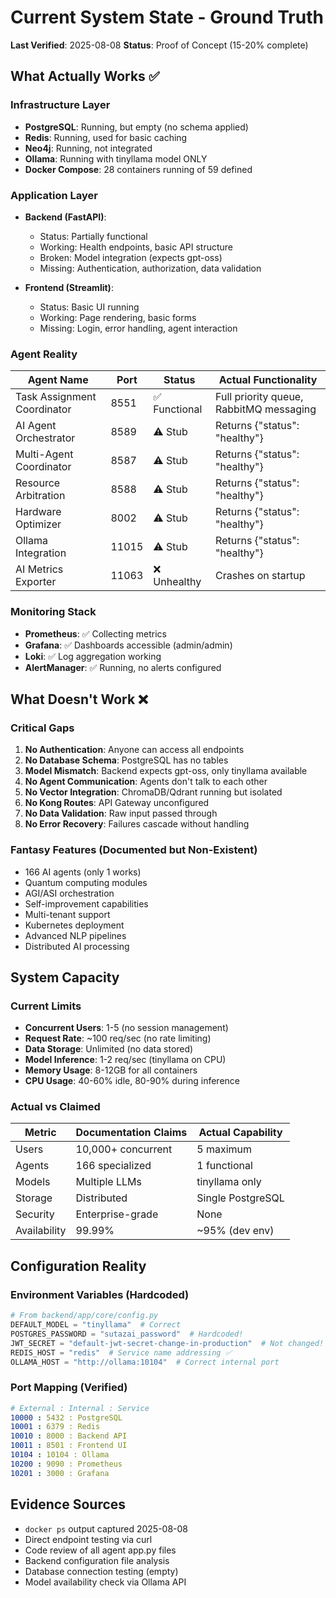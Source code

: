 # Current System State - Ground Truth
**Last Verified**: 2025-08-08
**Status**: Proof of Concept (15-20% complete)

## What Actually Works ✅

### Infrastructure Layer
- **PostgreSQL**: Running, but empty (no schema applied)
- **Redis**: Running, used for basic caching
- **Neo4j**: Running, not integrated
- **Ollama**: Running with tinyllama model ONLY
- **Docker Compose**: 28 containers running of 59 defined

### Application Layer
- **Backend (FastAPI)**: 
  - Status: Partially functional
  - Working: Health endpoints, basic API structure
  - Broken: Model integration (expects gpt-oss)
  - Missing: Authentication, authorization, data validation
  
- **Frontend (Streamlit)**:
  - Status: Basic UI running
  - Working: Page rendering, basic forms
  - Missing: Login, error handling, agent interaction

### Agent Reality
| Agent Name | Port | Status | Actual Functionality |
|------------|------|--------|---------------------|
| Task Assignment Coordinator | 8551 | ✅ Functional | Full priority queue, RabbitMQ messaging |
| AI Agent Orchestrator | 8589 | ⚠️ Stub | Returns {"status": "healthy"} |
| Multi-Agent Coordinator | 8587 | ⚠️ Stub | Returns {"status": "healthy"} |
| Resource Arbitration | 8588 | ⚠️ Stub | Returns {"status": "healthy"} |
| Hardware Optimizer | 8002 | ⚠️ Stub | Returns {"status": "healthy"} |
| Ollama Integration | 11015 | ⚠️ Stub | Returns {"status": "healthy"} |
| AI Metrics Exporter | 11063 | ❌ Unhealthy | Crashes on startup |

### Monitoring Stack
- **Prometheus**: ✅ Collecting metrics
- **Grafana**: ✅ Dashboards accessible (admin/admin)
- **Loki**: ✅ Log aggregation working
- **AlertManager**: ✅ Running, no alerts configured

## What Doesn't Work ❌

### Critical Gaps
1. **No Authentication**: Anyone can access all endpoints
2. **No Database Schema**: PostgreSQL has no tables
3. **Model Mismatch**: Backend expects gpt-oss, only tinyllama available
4. **No Agent Communication**: Agents don't talk to each other
5. **No Vector Integration**: ChromaDB/Qdrant running but isolated
6. **No Kong Routes**: API Gateway unconfigured
7. **No Data Validation**: Raw input passed through
8. **No Error Recovery**: Failures cascade without handling

### Fantasy Features (Documented but Non-Existent)
- 166 AI agents (only 1 works)
- Quantum computing modules
- AGI/ASI orchestration
- Self-improvement capabilities
- Multi-tenant support
- Kubernetes deployment
- Advanced NLP pipelines
- Distributed AI processing

## System Capacity

### Current Limits
- **Concurrent Users**: 1-5 (no session management)
- **Request Rate**: ~100 req/sec (no rate limiting)
- **Data Storage**: Unlimited (no data stored)
- **Model Inference**: 1-2 req/sec (tinyllama on CPU)
- **Memory Usage**: 8-12GB for all containers
- **CPU Usage**: 40-60% idle, 80-90% during inference

### Actual vs Claimed
| Metric | Documentation Claims | Actual Capability |
|--------|---------------------|-------------------|
| Users | 10,000+ concurrent | 5 maximum |
| Agents | 166 specialized | 1 functional |
| Models | Multiple LLMs | tinyllama only |
| Storage | Distributed | Single PostgreSQL |
| Security | Enterprise-grade | None |
| Availability | 99.99% | ~95% (dev env) |

## Configuration Reality

### Environment Variables (Hardcoded)
```python
# From backend/app/core/config.py
DEFAULT_MODEL = "tinyllama"  # Correct
POSTGRES_PASSWORD = "sutazai_password"  # Hardcoded!
JWT_SECRET = "default-jwt-secret-change-in-production"  # Not changed!
REDIS_HOST = "redis"  # Service name addressing ✅
OLLAMA_HOST = "http://ollama:10104"  # Correct internal port
```

### Port Mapping (Verified)
```yaml
# External : Internal : Service
10000 : 5432 : PostgreSQL
10001 : 6379 : Redis  
10010 : 8000 : Backend API
10011 : 8501 : Frontend UI
10104 : 10104 : Ollama
10200 : 9090 : Prometheus
10201 : 3000 : Grafana
```

## Evidence Sources
- `docker ps` output captured 2025-08-08
- Direct endpoint testing via curl
- Code review of all agent app.py files
- Backend configuration file analysis
- Database connection testing (empty)
- Model availability check via Ollama API